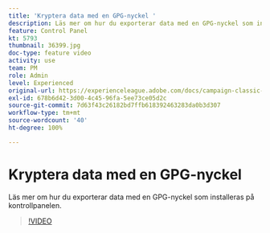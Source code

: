 ```yaml
---
title: 'Kryptera data med en GPG-nyckel '
description: Läs mer om hur du exporterar data med en GPG-nyckel som installeras på kontrollpanelen.
feature: Control Panel
kt: 5793
thumbnail: 36399.jpg
doc-type: feature video
activity: use
team: PM
role: Admin
level: Experienced
original-url: https://experienceleague.adobe.com/docs/campaign-classic-learn/tutorials/administrating/control-panel-acc/gpg-key-management/using-a-gpg-key-to-encrypt-data.html
exl-id: 678b6d42-3d00-4c45-96fa-5ee73ce05d2c
source-git-commit: 7d63f43c26182bd7ffb618392463283da0b3d307
workflow-type: tm+mt
source-wordcount: '40'
ht-degree: 100%

---
```


# Kryptera data med en GPG-nyckel

Läs mer om hur du exporterar data med en GPG-nyckel som installeras på kontrollpanelen.

>[!VIDEO](https://video.tv.adobe.com/v/36399?quality=12)
